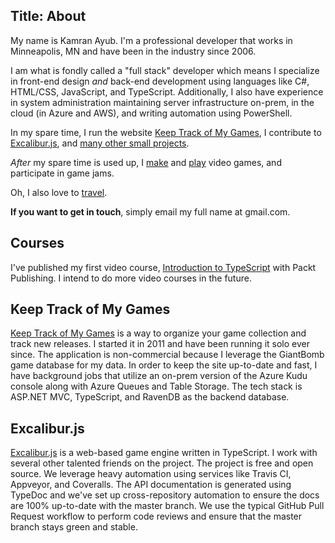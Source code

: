 Title: About
---

My name is Kamran Ayub. I'm a professional developer that works in Minneapolis, MN
and have been in the industry since 2006.

I am what is fondly called a "full stack" developer which means I specialize in front-end design 
*and* back-end development using languages like C#, HTML/CSS, JavaScript, and TypeScript. 
Additionally, I also have experience in system administration maintaining server infrastructure
on-prem, in the cloud (in Azure and AWS), and writing automation using PowerShell.

In my spare time, I run the website [Keep Track of My Games](http://ktomg.com),
I contribute to [Excalibur.js](http://excaliburjs.com), and [many other small projects](http://github.com/kamranayub).

*After* my spare time is used up, I [make](/projects) and 
[play](https://keeptrackofmygames.com/user/kamranicus) video games, and participate in game jams.

Oh, I also love to [travel](/travel).

**If you want to get in touch**, simply email my full name at gmail.com.

## Courses

I've published my first video course, 
[Introduction to TypeScript](https://www.packtpub.com/application-development/introduction-typescript-video) with Packt Publishing.
I intend to do more video courses in the future.

## Keep Track of My Games

[Keep Track of My Games](http://ktomg.com) is a way to organize your game collection and track new
releases. I started it in 2011 and have been running it solo ever since. The application is non-commercial
because I leverage the GiantBomb game database for my data. In order to keep the site up-to-date and fast,
I have background jobs that utilize an on-prem version of the Azure Kudu console along with Azure 
Queues and Table Storage. The tech stack is ASP.NET MVC, TypeScript, and RavenDB as the backend database.

## Excalibur.js

[Excalibur.js](http://excaliburjs.com) is a web-based game engine written in TypeScript. I work with
several other talented friends on the project. The project is free and open source. We leverage heavy
automation using services like Travis CI, Appveyor, and Coveralls. The API documentation is generated
using TypeDoc and we've set up cross-repository automation to ensure the docs are 100% up-to-date with
the master branch. We use the typical GitHub Pull Request workflow to perform code reviews and ensure
that the master branch stays green and stable.